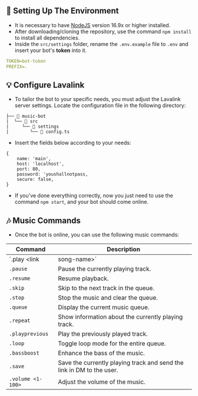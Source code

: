 ## 🚀 Setting Up The Environment

* It is necessary to have [NodeJS](https://nodejs.org/en/download/current/) version 16.9x or higher installed.
* After downloading/cloning the repository, use the command `npm install` to install all dependencies.
* Inside the `src/settings` folder, rename the `.env.example` file to `.env` and insert your bot's **token** into it.

```yaml
TOKEN=bot-token
PREFIX=.
```

## 💡 Configure Lavalink
* To tailor the bot to your specific needs, you must adjust the Lavalink server settings. Locate the configuration file in the following directory:
```
├── 📁 music-bot
|  └── 📁 src
|     └── 📁 settings
|        └── 📄 config.ts
```
* Insert the fields below according to your needs:
```
{
    name: 'main',
    host: 'localhost',
    port: 80,
    password: 'youshallnotpass,
    secure: false,
}
```

* If you've done everything correctly, now you just need to use the command `npm start`, and your bot should come online.

## 🎶 Music Commands

* Once the bot is online, you can use the following music commands:

| Command                         | Description                                                           |
| ------------------------------- | --------------------------------------------------------------------- |
| `.play <link | song-name>`      | Play a song by providing a link or the name of the song.              |
| `.pause`                        | Pause the currently playing track.                                    |
| `.resume`                       | Resume playback.                                                      |
| `.skip`                         | Skip to the next track in the queue.                                  |
| `.stop`                         | Stop the music and clear the queue.                                   |
| `.queue`                        | Display the current music queue.                                      |
| `.repeat`                       | Show information about the currently playing track.                   |
| `.playprevious`                 | Play the previously played track.                                     |
| `.loop`                         | Toggle loop mode for the entire queue.                                |
| `.bassboost`                    | Enhance the bass of the music.                                        |
| `.save`                         | Save the currently playing track and send the link in DM to the user. |
| `.volume <1-100>`               | Adjust the volume of the music.                                       |